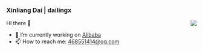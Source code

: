### Xinliang Dai | dailingx

<img src="https://github-readme-stats.vercel.app/api?username=dailingx&include_all_commits=true&show_icons=true&theme=vue&cache_seconds=1800" align="right" />

Hi there 👋
- 🔭 I’m currently working on [Alibaba](https://github.com/alibaba)
- 📫 How to reach me: 468551414@qq.com

<!--
**dailingx/dailingx** is a ✨ _special_ ✨ repository because its `README.md` (this file) appears on your GitHub profile.

Here are some ideas to get you started:

- 🔭 I’m currently working on ...
- 🌱 I’m currently learning ...
- 👯 I’m looking to collaborate on ...
- 🤔 I’m looking for help with ...
- 💬 Ask me about ...
- 📫 How to reach me: ...
- 😄 Pronouns: ...
- ⚡ Fun fact: ...
-->
